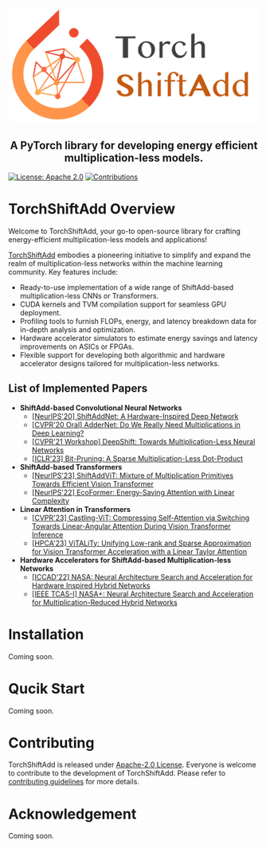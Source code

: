 <p align="center">
    <img src="figs/logo_torchshiftadd.png" alt="torchshiftadd logo" width="500">
</p>

<h2 align="center">
    A PyTorch library for developing energy efficient multiplication-less models.
</h2>

[![License: Apache 2.0](https://img.shields.io/badge/License-Apache%202.0-green)](https://opensource.org/licenses/Apache-2.0)
[![Contributions](https://img.shields.io/badge/contributions-welcome-blue)](https://github.com/GATECH-EIC/torchshiftadd/blob/master/CONTRIBUTING.md)

# TorchShiftAdd Overview

Welcome to TorchShiftAdd, your go-to open-source library for crafting energy-efficient multiplication-less models and applications!

[TorchShiftAdd](https://github.com/GATECH-EIC/torchshiftadd) embodies a pioneering initiative to simplify and expand the realm of multiplication-less networks within the machine learning community. Key features include:

* Ready-to-use implementation of a wide range of ShiftAdd-based multiplication-less CNNs or Transformers.
* CUDA kernels and TVM compilation support for seamless GPU deployment.
* Profiling tools to furnish FLOPs, energy, and latency breakdown data for in-depth analysis and optimization.
* Hardware accelerator simulators to estimate energy savings and latency improvements on ASICs or FPGAs.
* Flexible support for developing both algorithmic and hardware accelerator designs tailored for multiplication-less networks.

<!-- <details><summary>List of Implemented Papers</summary><p> -->

## List of Implemented Papers
* **ShiftAdd-based Convolutional Neural Networks**
    + [[NeurIPS'20] ShiftAddNet: A Hardware-Inspired Deep Network](https://arxiv.org/abs/2010.12785)
    + [[CVPR'20 Oral] AdderNet: Do We Really Need Multiplications in Deep Learning?](https://arxiv.org/abs/1912.13200)
    + [[CVPR'21 Workshop] DeepShift: Towards Multiplication-Less Neural Networks](https://arxiv.org/abs/1905.13298)
    + [[ICLR'23] Bit-Pruning: A Sparse Multiplication-Less Dot-Product](https://openreview.net/pdf?id=YUDiZcZTI8)
* **ShiftAdd-based Transformers**
    + [[NeurIPS'23] ShiftAddViT: Mixture of Multiplication Primitives Towards Efficient Vision Transformer](https://arxiv.org/abs/2306.06446)
    + [[NeurIPS'22] EcoFormer: Energy-Saving Attention with Linear Complexity](https://arxiv.org/abs/2209.09004)
* **Linear Attention in Transformers**
    + [[CVPR'23] Castling-ViT: Compressing Self-Attention via Switching Towards Linear-Angular Attention During Vision Transformer Inference](https://arxiv.org/abs/2211.10526)
    + [[HPCA'23] ViTALiTy: Unifying Low-rank and Sparse Approximation for Vision Transformer Acceleration with a Linear Taylor Attention](https://arxiv.org/abs/2211.05109)
* **Hardware Accelerators for ShiftAdd-based Multiplication-less Networks**
    + [[ICCAD'22] NASA: Neural Architecture Search and Acceleration for Hardware Inspired Hybrid Networks](https://arxiv.org/abs/2210.13361)
    + [[IEEE TCAS-I] NASA+: Neural Architecture Search and Acceleration for Multiplication-Reduced Hybrid Networks](https://ieeexplore.ieee.org/document/10078392)

# Installation

Coming soon.

# Qucik Start

Coming soon.

# Contributing

TorchShiftAdd is released under [Apache-2.0 License](LICENSE). Everyone is welcome to contribute to the development of TorchShiftAdd. Please refer to [contributing guidelines](CONTRIBUTING.md) for more details.

# Acknowledgement

Coming soon.